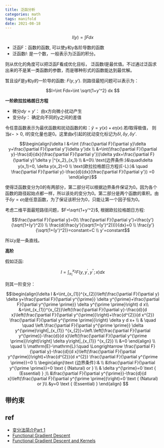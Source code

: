```yaml
---
title: 泛函分析
categories: math
tags: manifold
date: 2021-08-18
---
```


$$I(y)=\int Fdx$$


- 泛函F：函数的函数, 可以使y和y各阶导数的函数
- 泛函数$I$: 是一个数，一般表示为泛函的积分。

则从优化的角度可以把泛函F看成优化目标， 泛函数$I$是最优值。不过通过泛函求出来的不是某一类函数的参数，而是哪种形式的函数能达到最优解。

暂且设$F$是y和y的一阶导的函数: $F(y,y')$. 则路径最短问题可以表示为：

$$I=\int Fdx=\int \sqrt{1+y'^2} dx $$

**一阶欧拉拉格朗日方程**

- 微分$dy=y'$： 由x方向微小扰动产生
- 变分$\delta y$： 确定向不同的y之间的差值

令任意函数表示为最优函数和扰动函数的和：$\tilde{y}=y(x)+\epsilon\eta(x)$.若$I$取得极值， 则当$\epsilon ->0$, $I$的变化量也是0。这里由$\epsilon$引起的扰动变化标记为$\delta I, \delta y, \delta y'$.

$$\begin{align}\delta I &=\int (\frac{\partial F}{\partial y}\delta y+\frac{\partial F}{\partial y'}\delta y')dx \\
&=\int(\frac{\partial F}{\partial y}-\frac{d}{dx}(\frac{\partial F}{\partial y'}))\delta ydx+\frac{\partial F}{\partial y}'\delta y |^{x_2}_{x_1} \\
&=0\\
\text{边界条件:}&\quad\delta y(x_1)=0, \delta y(x_2)=0 \\
\text{欧拉拉格朗日方程(E-L):}& \quad \frac{\partial F}{\partial y}-\frac{d}{dx}(\frac{\partial F}{\partial y'}) =0 \end{align}$$

使得泛函数变分为0的有两部分，第二部分可以根据边界条件保证为0。因为各个函数的路径起始点都一样，所以该处的变分为0。第二部分是两个函数的乘积。由于$\delta y=\epsilon \eta$是任意函数，为了保证该积分为0，只能让第一个因子恒为0。

考虑二维平面最短路径问题，$F=\sqrt{1+y'^2}$, 根据欧拉拉格朗日方程:

$$\frac{\partial F}{\partial y}=0\\
\frac{\partial F}{\partial y'}=\frac{y'}{\sqrt(1+(y')^2)} \\
\frac{d(\frac{y'}{\sqrt(1+(y')^2)})}{dx}=0 \\
\frac{y'}{\sqrt(1+(y')^2)}=constant=C \\
y'=constant$$

所以y是一条直线。

**高阶**

假如泛函: 

$$I=\int_{x_{1}}^{x_{2}} F\left(y, y^{\prime}, y^{\prime \prime} ; x\right) d x$$

则其一阶变分：

$$\begin{align}\delta I &=\int_{x_{1}}^{x_{2}}\left(\frac{\partial F}{\partial y} \delta y+\frac{\partial F}{\partial y^{\prime}} \delta y^{\prime}+\frac{\partial F}{\partial y^{\prime \prime}} \delta y^{\prime \prime}\right) d x\\
&=\int_{x_{1}}^{x_{2}}\left(\frac{\partial F}{\partial y}-\frac{d}{d x}\left(\frac{\partial F}{\partial y^{\prime}}\right)+\frac{d^{2}}{d x^{2}} \frac{\partial F}{\partial y^{\prime \prime}}\right) \delta y d x+ \\
& \quad \quad \left.\frac{\partial F}{\partial y^{\prime \prime}} \delta y^{\prime}\right|_{x_{1}} ^{x_{2}}+\left.\left[\frac{\partial F}{\partial y^{\prime}}-\frac{d}{d x}\left(\frac{\partial F}{\partial y^{\prime \prime}}\right)\right] \delta y\right|_{x_{1}} ^{x_{2}}   \\
&=0 \end{align} \\
\quad \\
\mathrm{E}-\mathrm{L}:\quad \Longrightarrow  \frac{\partial F}{\partial y}-\frac{d}{d x}\left(\frac{\partial F}{\partial y^{\prime}}\right)+\frac{d^{2}}{d x^{2}} \frac{\partial F}{\partial y^{\prime \prime}}=0 \\
\begin{align}\text {边界条件}:& \\
&\frac{\partial F}{\partial y^{\prime \prime}}=0 \text { (Natural) or } \\
& \delta y^{\prime}=0 \text { (Essential) } ;\\
&\frac{\partial F}{\partial y^{\prime}}-\frac{d}{d x}\left(\frac{\partial F}{\partial y^{\prime \prime}}\right)=0 \text { (Natural) or }\\
&y=0 \text { (Essential) }
\end{align}
$$




## 带约束



## ref

- [变分法简介Part 1](https://zhuanlan.zhihu.com/p/20718489)
- [Functional Gradient Descent](https://www.cs.cmu.edu/~16831-f12/notes/F12/16831_lecture21_danielsm.pdf)
- [Functional Gradient Descent and Kernels](https://github.com/JamilHaidar/Functional_Gradient_Descent_and_Kernels/blob/main/README.md)